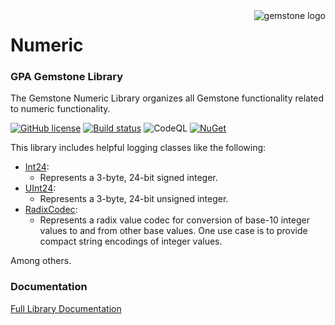 <img align="right" src="img/gemstone-wide-600.png" alt="gemstone logo">

# Numeric
### GPA Gemstone Library

The Gemstone Numeric Library organizes all Gemstone functionality related to numeric functionality.

[![GitHub license](https://img.shields.io/github/license/gemstone/numeric?color=4CC61E)](https://github.com/gemstone/numeric/blob/master/LICENSE)
[![Build status](https://ci.appveyor.com/api/projects/status/fygi0m2dt974qkon?svg=true)](https://ci.appveyor.com/project/ritchiecarroll/numeric)
![CodeQL](https://github.com/gemstone/numeric/workflows/CodeQL/badge.svg)
[![NuGet](https://buildstats.info/nuget/Gemstone.Numeric)](https://www.nuget.org/packages/Gemstone.Numeric#readme-body-tab)

This library includes helpful logging classes like the following:

* [Int24](https://gemstone.github.io/numeric/help/html/T_Gemstone_Numeric_Int24.htm):
  * Represents a 3-byte, 24-bit signed integer.
* [UInt24](https://gemstone.github.io/numeric/help/html/T_Gemstone_Numeric_UInt24.htm):
  * Represents a 3-byte, 24-bit unsigned integer.
* [RadixCodec](https://gemstone.github.io/numeric/help/html/T_Gemstone_Numeric_RadixCodec.htm):
  * Represents a radix value codec for conversion of base-10 integer values to and from other base values. One use case is to provide compact string encodings of integer values.

Among others.

### Documentation
[Full Library Documentation](https://gemstone.github.io/numeric/help)

